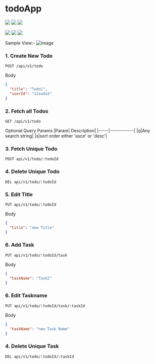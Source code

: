 # todoApp

<img  src="https://img.shields.io/badge/React-UI-blue">  <img  src="https://img.shields.io/badge/react--router-Routing-important">  <img  src="https://img.shields.io/badge/Tailwind%20CSS-Styling-blueviolet">

<img  src="https://img.shields.io/badge/Express-Back%20End-blue">  <img  src="https://img.shields.io/badge/MongoDB-Database-yellowgreen">  <img  src="https://img.shields.io/badge/appwrite-auth-red">  

Sample View:-
![image](https://user-images.githubusercontent.com/43786036/206683167-09b14660-41bf-49e2-a639-163280855862.png)

### 1. Create New Todo

```
POST /api/v1/todo
```

Body
```JSON
{
  "title": "Todo1",
  "userId": "12sada3"
}
```

### 2. Fetch all Todos

```
GET /api/v1/todo
```
  
Optional Query Params
|Param| Description|
|-----|------------|
|q|Any search string|
|s|sort order either 'asce' or 'desc'|


### 3. Fetch Unique Todo

```
POST api/v1/todo/:todoId
```


### 4. Delete Unique Todo

```
DEL api/v1/todo/:todoId
```

### 5. Edit Title

```
PUT api/v1/todo/:todoId
```

Body
```JSON
{
  "title": "new Title"
}
```

### 6. Add Task

```
PUT api/v1/todo/:todoId/task
```

Body
```JSON
{
  "taskName": "Task2"
}
```

### 6. Edit Taskname

```
PUT api/v1/todo/:todoId/task/:taskId
```

Body
```JSON
{
  "taskName": "new Task Name"
}
```


### 4. Delete Unique Task

```
DEL api/v1/todo/:todoId/:taskId
```

